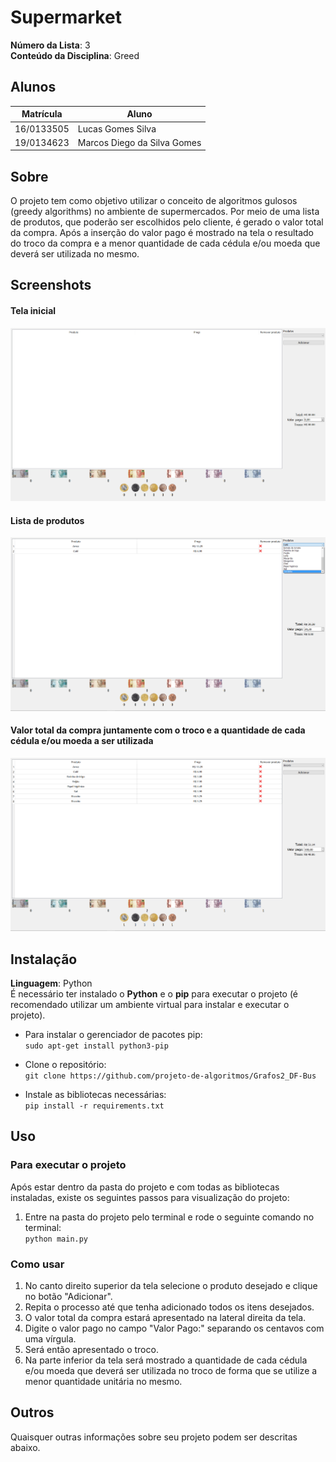 # Supermarket

**Número da Lista**: 3<br>
**Conteúdo da Disciplina**: Greed<br>

## Alunos
|Matrícula | Aluno |
| -- | -- |
| 16/0133505  |  Lucas Gomes Silva |
| 19/0134623  |  Marcos Diego da Silva Gomes |

## Sobre 
O projeto tem como objetivo utilizar o conceito de algoritmos gulosos (greedy algorithms) no ambiente de supermercados. Por meio de uma lista de produtos, que poderão ser escolhidos pelo cliente, é gerado o valor total da compra. Após a inserção do valor pago é mostrado na tela o resultado do troco da compra e a menor quantidade de cada cédula e/ou moeda que deverá ser utilizada no mesmo.

## Screenshots
#### Tela inicial
![initial_screen](images/initial_screen.png)
#### Lista de produtos
![products](images/products.png)
#### Valor total da compra juntamente com o troco e a quantidade de cada cédula e/ou moeda a ser utilizada
![total](images/total.png)

## Instalação 
**Linguagem**: Python<br>
É necessário ter instalado o **Python** e o **pip** para executar o projeto (é recomendado utilizar um ambiente virtual para instalar e executar o projeto).

- Para instalar o gerenciador de pacotes pip:<br>
    ``` sudo apt-get install python3-pip ```
    
- Clone o repositório:<br>
    ``` git clone https://github.com/projeto-de-algoritmos/Grafos2_DF-Bus ```

- Instale as bibliotecas necessárias:<br>
    ``` pip install -r requirements.txt ```

## Uso 
### Para executar o projeto
Após estar dentro da pasta do projeto e com todas as bibliotecas instaladas, existe os seguintes passos para visualização do projeto: <br>
1. Entre na pasta do projeto pelo terminal e rode o seguinte comando no terminal: <br>
    ``` python main.py ```

### Como usar
1. No canto direito superior da tela selecione o produto desejado e clique no botão "Adicionar".
2. Repita o processo até que tenha adicionado todos os itens desejados.
3. O valor total da compra estará apresentado na lateral direita da tela.
4. Digite o valor pago no campo "Valor Pago:" separando os centavos com uma vírgula.
5. Será então apresentado o troco.
6. Na parte inferior da tela será mostrado a quantidade de cada cédula e/ou moeda que deverá ser utilizada no troco de forma que se utilize a menor quantidade unitária no mesmo.

## Outros 
Quaisquer outras informações sobre seu projeto podem ser descritas abaixo.




